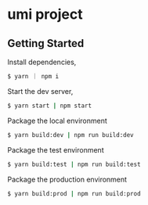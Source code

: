 # umi project

## Getting Started

Install dependencies,

```bash
$ yarn ｜ npm i
```

Start the dev server,

```bash
$ yarn start | npm start
```

Package the local environment

```bash
$ yarn build:dev | npm run build:dev
```

Package the test environment

```bash
$ yarn build:test | npm run build:test
```

Package the production environment

```bash
$ yarn build:prod | npm run build:prod
```